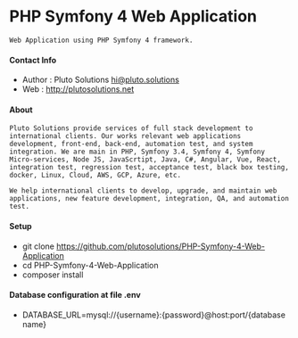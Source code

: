 # PHP Symfony 4 Web Application
`Web Application using PHP Symfony 4 framework.`

#### Contact Info
* Author : Pluto Solutions <hi@pluto.solutions>
* Web : http://plutosolutions.net

#### About
`Pluto Solutions provide services of full stack development to international clients. Our works relevant web applications development, front-end, back-end, automation test, and system integration. We are main in PHP, Symfony 3.4, Symfony 4, Symfony Micro-services, Node JS, JavaScrtipt, Java, C#, Angular, Vue, React, integration test, regression test, acceptance test, black box testing, docker, Linux, Cloud, AWS, GCP, Azure, etc.`
 
`We help international clients to develop, upgrade, and maintain web applications, new feature development, integration, QA, and automation test.`

#### Setup
* git clone https://github.com/plutosolutions/PHP-Symfony-4-Web-Application
* cd PHP-Symfony-4-Web-Application
* composer install

#### Database configuration at file .env
* DATABASE_URL=mysql://{username}:{password}@host:port/{database name}
